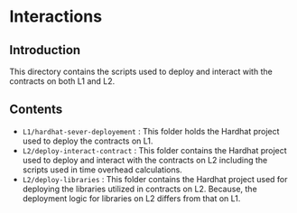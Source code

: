 # Interactions 

## Introduction

This directory contains the scripts used to deploy and interact with the contracts on both L1 and L2.

## Contents

-  `L1/hardhat-sever-deployement` : This folder holds the Hardhat project used to deploy the contracts on L1.
-  `L2/deploy-interact-contract` : This folder contains the Hardhat project used to deploy and interact with the contracts on L2 including the scripts used in time overhead calculations.
-  `L2/deploy-libraries` : This folder contains the Hardhat project used for deploying the libraries utilized in contracts on L2. Because, the deployment logic for libraries on L2 differs from that on L1.
